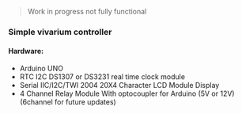 > Work in progress not fully functional
### Simple vivarium controller

#### Hardware:
* Arduino UNO
* RTC I2C DS1307 or DS3231 real time clock module 
* Serial IIC/I2C/TWI 2004 20X4 Character LCD Module Display 
* 4 Channel Relay Module With optocoupler for Arduino (5V or 12V) (6channel for future updates)
